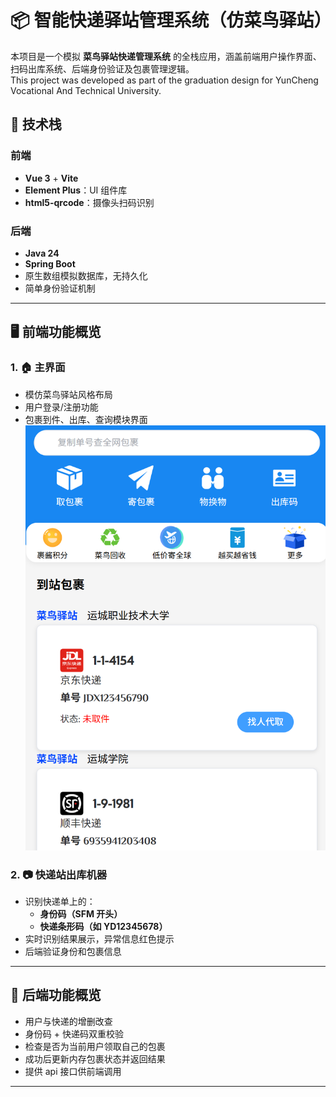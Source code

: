 # 📦 智能快递驿站管理系统（仿菜鸟驿站）

 本项目是一个模拟 **菜鸟驿站快递管理系统** 的全栈应用，涵盖前端用户操作界面、扫码出库系统、后端身份验证及包裹管理逻辑。  
 This project was developed as part of the graduation design for YunCheng Vocational And Technical University.


## 🧩 技术栈

### 前端
- **Vue 3** + **Vite**
- **Element Plus**：UI 组件库
- **html5-qrcode**：摄像头扫码识别


### 后端
- **Java 24**
- **Spring Boot**
- 原生数组模拟数据库，无持久化
- 简单身份验证机制

---



## 🖥️ 前端功能概览

### 1. 🏠 主界面
- 模仿菜鸟驿站风格布局
- 用户登录/注册功能
- 包裹到件、出库、查询模块界面
![主界面截图](image15.png)
### 2. 📷 快递站出库机器
- 识别快递单上的：
  - **身份码（SFM 开头）**
  - **快递条形码（如 YD12345678）**
- 实时识别结果展示，异常信息红色提示
- 后端验证身份和包裹信息

---

## 🧪 后端功能概览
- 用户与快递的增删改查
- 身份码 + 快递码双重校验
- 检查是否为当前用户领取自己的包裹
- 成功后更新内存包裹状态并返回结果
- 提供 api 接口供前端调用

---
